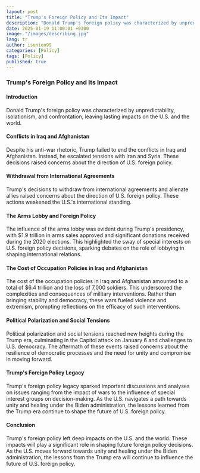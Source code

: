 ```yaml
---
layout: post
title: "Trump's Foreign Policy and Its Impact"
description: "Donald Trump's foreign policy was characterized by unpredictability, isolationism, and confrontation, leaving lasting impacts on the U.S. and the world."
date: 2025-01-19 11:00:01 +0300
image: "/images/describing.jpg"
lang: tr
author: isunion99
categories: [Policy]
tags: [Policy]
published: true
---
```



### Trump's Foreign Policy and Its Impact

#### Introduction
Donald Trump's foreign policy was characterized by unpredictability, isolationism, and confrontation, leaving lasting impacts on the U.S. and the world.

#### Conflicts in Iraq and Afghanistan
Despite his anti-war rhetoric, Trump failed to end the conflicts in Iraq and Afghanistan. Instead, he escalated tensions with Iran and Syria. These decisions raised concerns about the direction of U.S. foreign policy.

#### Withdrawal from International Agreements
Trump's decisions to withdraw from international agreements and alienate allies raised concerns about the direction of U.S. foreign policy. These actions weakened the U.S.'s international standing.

#### The Arms Lobby and Foreign Policy
The influence of the arms lobby was evident during Trump's presidency, with $1.9 trillion in arms sales approved and significant donations received during the 2020 elections. This highlighted the sway of special interests on U.S. foreign policy decisions, sparking debates on the role of lobbying in shaping international relations.

#### The Cost of Occupation Policies in Iraq and Afghanistan
The cost of the occupation policies in Iraq and Afghanistan amounted to a total of $6.4 trillion and the loss of 7,000 soldiers. This underscored the complexities and consequences of military interventions. Rather than bringing stability and democracy, these wars fueled violence and extremism, prompting reflections on the efficacy of such interventions.

#### Political Polarization and Social Tensions
Political polarization and social tensions reached new heights during the Trump era, culminating in the Capitol attack on January 6 and challenges to U.S. democracy. The aftermath of these events raised concerns about the resilience of democratic processes and the need for unity and compromise in moving forward.

#### Trump's Foreign Policy Legacy
Trump's foreign policy legacy sparked important discussions and analyses on issues ranging from the impact of wars to the influence of special interest groups on decision-making. As the U.S. navigates a path towards unity and healing under the Biden administration, the lessons learned from the Trump era continue to shape the future of U.S. foreign policy.

#### Conclusion
Trump's foreign policy left deep impacts on the U.S. and the world. These impacts will play a significant role in shaping future foreign policy decisions. As the U.S. moves forward towards unity and healing under the Biden administration, the lessons from the Trump era will continue to influence the future of U.S. foreign policy.

 
 

